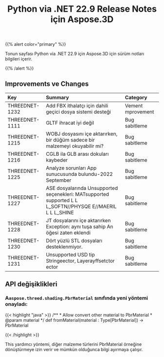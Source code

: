 ﻿---
title: Python via .NET 22.9 Release Notes için Aspose.3D
type: docs
weight: 4
url: /tr/python-net/aspose-3d-for-python-net-22-9-release-notes/
description: TPython via .NET 22.9 için Aspose.3D notlarını serbest bıraktı.
---
{{% alert color="primary" %}}

Tonun sayfası Python via .NET 22.9 için Aspose.3D için sürüm notları bilgileri içerir.

{{% /alert %}}
## **Improvements ve Changes**

|**Key**|**Summary**|**Category**|
|:- |:- |:- |
|THREEDNET-1232 |Add FBX ithalatçı için dahili geçici dosya sistemi desteği|Vement mprovement|
|THREEDNET-1111 |GLTF ihracat iyi değil|Bug sabitleme|
|THREEDNET-1215 |WOBJ dosyasını içe aktarırken, bir düğüm sadece bir malzemeyi okuyabilir mi?|Bug sabitleme|
|THREEDNET-1216 |CGLB ila GLB arası dokuları kaybeder|Bug sabitleme|
|THREEDNET-1225 |Analyze sorunları App sunucusunda bulundu-2022 September|Bug sabitleme|
|THREEDNET-1227 |ASE dosyalarında Unsupported seçenekleri: MATsupported supported L L L_SOFTN//PHYSQE E//MAERIL L L L_SHINE|Bug sabitleme|
|THREEDNET-1228 |JT dosyalarını içe aktarırken Exception: aynı tuşa sahip An öğesi zaten eklendi|Bug sabitleme|
|THREEDNET-1230 |Dört yüzlü STL dosyaları desteklenmiyor.|Bug sabitleme|
|THREEDNET-1231 |Unsupported USD tip Stringeector, Layerayffsetctor ector|Bug sabitleme|


## API değişiklikleri ##


### A`aspose.threed.shading.PbrMaterial` sınıfında yeni yöntemi onayladı:

{{< highlight "java" >}}
    /**
     * Allow convert other material to PbrMaterial
     * @param material 
     */
    def fromMaterial(material : Type[PbrMaterial]) -> PbrMaterial

{{< /highlight >}}


This yardımcı yöntemi, diğer malzeme türlerini PbrMaterial örneğine dönüştürmeye izin verir ve mümkün olduğunca bilgi ayırmaya çalışır.


